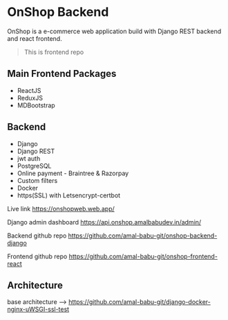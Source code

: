 # OnShop Backend

OnShop is a e-commerce web application
build with Django REST backend and react frontend.

> This is frontend repo

## Main Frontend Packages 
* ReactJS
* ReduxJS
* MDBootstrap

## Backend
* Django
* Django REST
* jwt auth
* PostgreSQL
* Online payment - Braintree & Razorpay
* Custom filters
* Docker
* https(SSL) with Letsencrypt-certbot


Live link https://onshopweb.web.app/

Django admin dashboard https://api.onshop.amalbabudev.in/admin/

Backend github repo https://github.com/amal-babu-git/onshop-backend-django

Frontend github repo https://github.com/amal-babu-git/onshop-frontend-react

## Architecture
base architecture -->
https://github.com/amal-babu-git/django-docker-nginx-uWSGI-ssl-test